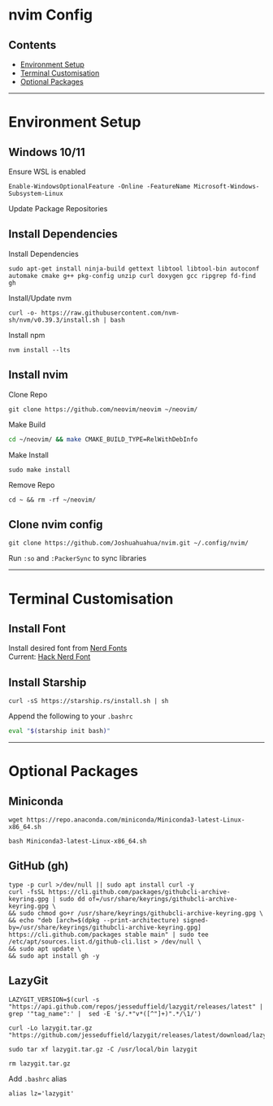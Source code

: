 # nvim Config

## Contents
- [Environment Setup](#Environment-Setup)
- [Terminal Customisation](#Terminal-Customisation)
- [Optional Packages](#Optional-Packages)

---
# Environment Setup
## Windows 10/11

Ensure WSL is enabled
```console
Enable-WindowsOptionalFeature -Online -FeatureName Microsoft-Windows-Subsystem-Linux
```
Update Package Repositories

## Install Dependencies

Install Dependencies
```console
sudo apt-get install ninja-build gettext libtool libtool-bin autoconf automake cmake g++ pkg-config unzip curl doxygen gcc ripgrep fd-find gh
```
Install/Update nvm
```console
curl -o- https://raw.githubusercontent.com/nvm-sh/nvm/v0.39.3/install.sh | bash
```
Install npm
```console
nvm install --lts
```

## Install nvim

Clone Repo
```console
git clone https://github.com/neovim/neovim ~/neovim/
```
Make Build
```sh
cd ~/neovim/ && make CMAKE_BUILD_TYPE=RelWithDebInfo
```
Make Install
```console
sudo make install
```
Remove Repo
```console
cd ~ && rm -rf ~/neovim/
```
## Clone nvim config
```console
git clone https://github.com/Joshuahuahua/nvim.git ~/.config/nvim/
```  
Run `:so` and `:PackerSync` to sync libraries

---
# Terminal Customisation
## Install Font

Install desired font from [Nerd Fonts](https://www.nerdfonts.com/font-downloads)  
Current: [Hack Nerd Font](https://github.com/ryanoasis/nerd-fonts/releases/latest/download/Hack.zip)

## Install Starship
```console
curl -sS https://starship.rs/install.sh | sh
```
Append the following to your `.bashrc`  
```sh
eval "$(starship init bash)"
```

---
# Optional Packages
## Miniconda
```
wget https://repo.anaconda.com/miniconda/Miniconda3-latest-Linux-x86_64.sh
```
```
bash Miniconda3-latest-Linux-x86_64.sh
```
## GitHub (gh)
```console
type -p curl >/dev/null || sudo apt install curl -y
curl -fsSL https://cli.github.com/packages/githubcli-archive-keyring.gpg | sudo dd of=/usr/share/keyrings/githubcli-archive-keyring.gpg \
&& sudo chmod go+r /usr/share/keyrings/githubcli-archive-keyring.gpg \
&& echo "deb [arch=$(dpkg --print-architecture) signed-by=/usr/share/keyrings/githubcli-archive-keyring.gpg] https://cli.github.com/packages stable main" | sudo tee /etc/apt/sources.list.d/github-cli.list > /dev/null \
&& sudo apt update \
&& sudo apt install gh -y
```
## LazyGit
```console
LAZYGIT_VERSION=$(curl -s "https://api.github.com/repos/jesseduffield/lazygit/releases/latest" | grep '"tag_name":' |  sed -E 's/.*"v*([^"]+)".*/\1/')
```
```console
curl -Lo lazygit.tar.gz "https://github.com/jesseduffield/lazygit/releases/latest/download/lazygit_${LAZYGIT_VERSION}_Linux_x86_64.tar.gz"
```
```console
sudo tar xf lazygit.tar.gz -C /usr/local/bin lazygit
```
```console
rm lazygit.tar.gz
```
Add `.bashrc` alias
```console
alias lz='lazygit'
```
